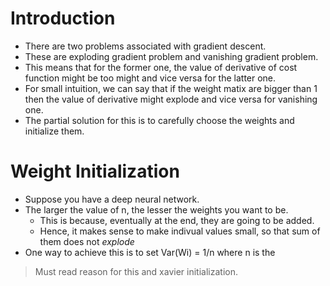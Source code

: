# Introduction
* There are two problems associated with gradient descent.
* These are exploding gradient problem and vanishing gradient problem.
* This means that for the former one, the value of derivative of cost function might be too might and vice versa for the latter one.
* For small intuition, we can say that if the weight matix are bigger than 1 then the value of derivative might explode and vice versa for vanishing one.
* The partial solution for this is to carefully choose the weights and initialize them.

# Weight Initialization
* Suppose you have a deep neural network.
* The larger the value of n, the lesser the weights you want to be.
    * This is because, eventually at the end, they are going to be added.
    * Hence, it makes sense to make indivual values small, so that sum of them does not *explode*
* One way to achieve this is to set Var(Wi) = 1/n where n is the 
> Must read reason for this and xavier initialization.